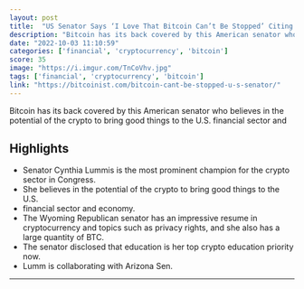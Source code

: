 ```yaml
---
layout: post
title:  "US Senator Says ‘I Love That Bitcoin Can’t Be Stopped’ Citing Concerns About National Debt and Inflation"
description: "Bitcoin has its back covered by this American senator who believes in the potential of the crypto to bring good things to the U.S. financial sector and"
date: "2022-10-03 11:10:59"
categories: ['financial', 'cryptocurrency', 'bitcoin']
score: 35
image: "https://i.imgur.com/TnCoVhv.jpg"
tags: ['financial', 'cryptocurrency', 'bitcoin']
link: "https://bitcoinist.com/bitcoin-cant-be-stopped-u-s-senator/"
---
```


Bitcoin has its back covered by this American senator who believes in the potential of the crypto to bring good things to the U.S. financial sector and

## Highlights

- Senator Cynthia Lummis is the most prominent champion for the crypto sector in Congress.
- She believes in the potential of the crypto to bring good things to the U.S.
- financial sector and economy.
- The Wyoming Republican senator has an impressive resume in cryptocurrency and topics such as privacy rights, and she also has a large quantity of BTC.
- The senator disclosed that education is her top crypto education priority now.
- Lumm is collaborating with Arizona Sen.

---
